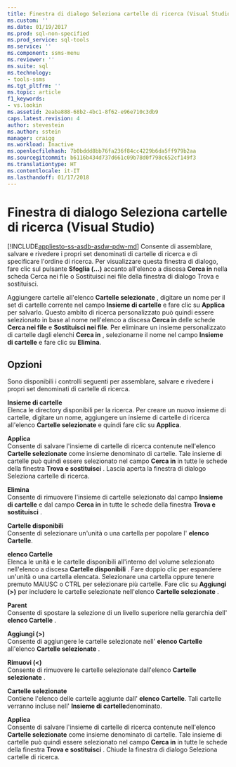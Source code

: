 ```yaml
---
title: Finestra di dialogo Seleziona cartelle di ricerca (Visual Studio) | Microsoft Docs
ms.custom: ''
ms.date: 01/19/2017
ms.prod: sql-non-specified
ms.prod_service: sql-tools
ms.service: ''
ms.component: ssms-menu
ms.reviewer: ''
ms.suite: sql
ms.technology:
- tools-ssms
ms.tgt_pltfrm: ''
ms.topic: article
f1_keywords:
- vs.lookin
ms.assetid: 2eaba888-68b2-4bc1-8f62-e96e710c3db9
caps.latest.revision: 4
author: stevestein
ms.author: sstein
manager: craigg
ms.workload: Inactive
ms.openlocfilehash: 7b0bddd8bb76fa236f84cc4229b6da5ff979b2aa
ms.sourcegitcommit: b6116b434d737d661c09b78d0f798c652cf149f3
ms.translationtype: HT
ms.contentlocale: it-IT
ms.lasthandoff: 01/17/2018
---
```

# <a name="choose-search-folders-dialog-box-visual-studio"></a>Finestra di dialogo Seleziona cartelle di ricerca (Visual Studio)
[!INCLUDE[appliesto-ss-asdb-asdw-pdw-md](../../includes/appliesto-ss-asdb-asdw-pdw-md.md)] Consente di assemblare, salvare e rivedere i propri set denominati di cartelle di ricerca e di specificare l'ordine di ricerca. Per visualizzare questa finestra di dialogo, fare clic sul pulsante **Sfoglia (...)** accanto all'elenco a discesa **Cerca in** nella scheda Cerca nei file o Sostituisci nei file della finestra di dialogo Trova e sostituisci.  
  
Aggiungere cartelle all'elenco **Cartelle selezionate** , digitare un nome per il set di cartelle corrente nel campo **Insieme di cartelle** e fare clic su **Applica** per salvarlo. Questo ambito di ricerca personalizzato può quindi essere selezionato in base al nome nell'elenco a discesa **Cerca in** delle schede **Cerca nei file** e **Sostituisci nei file**. Per eliminare un insieme personalizzato di cartelle dagli elenchi **Cerca in** , selezionarne il nome nel campo **Insieme di cartelle** e fare clic su **Elimina**.  
  
## <a name="options"></a>Opzioni  
Sono disponibili i controlli seguenti per assemblare, salvare e rivedere i propri set denominati di cartelle di ricerca.  
  
**Insieme di cartelle**  
Elenca le directory disponibili per la ricerca. Per creare un nuovo insieme di cartelle, digitare un nome, aggiungere un insieme di cartelle di ricerca all'elenco **Cartelle selezionate** e quindi fare clic su **Applica**.  
  
**Applica**  
Consente di salvare l'insieme di cartelle di ricerca contenute nell'elenco **Cartelle selezionate** come insieme denominato di cartelle. Tale insieme di cartelle può quindi essere selezionato nel campo **Cerca in** in tutte le schede della finestra **Trova e sostituisci** . Lascia aperta la finestra di dialogo Seleziona cartelle di ricerca.  
  
**Elimina**  
Consente di rimuovere l'insieme di cartelle selezionato dal campo **Insieme di cartelle** e dal campo **Cerca in** in tutte le schede della finestra **Trova e sostituisci** .  
  
**Cartelle disponibili**  
Consente di selezionare un'unità o una cartella per popolare l' **elenco Cartelle**.  
  
**elenco Cartelle**  
Elenca le unità e le cartelle disponibili all'interno del volume selezionato nell'elenco a discesa **Cartelle disponibili** . Fare doppio clic per espandere un'unità o una cartella elencata. Selezionare una cartella oppure tenere premuto MAIUSC o CTRL per selezionare più cartelle. Fare clic su **Aggiungi (>)** per includere le cartelle selezionate nell'elenco **Cartelle selezionate** .  
  
**Parent**  
Consente di spostare la selezione di un livello superiore nella gerarchia dell' **elenco Cartelle** .  
  
**Aggiungi (>)**  
Consente di aggiungere le cartelle selezionate nell' **elenco Cartelle** all'elenco **Cartelle selezionate** .  
  
**Rimuovi (<)**  
Consente di rimuovere le cartelle selezionate dall'elenco **Cartelle selezionate** .  
  
**Cartelle selezionate**  
Contiene l'elenco delle cartelle aggiunte dall' **elenco Cartelle**. Tali cartelle verranno incluse nell' **Insieme di cartelle**denominato.  
  
**Applica**  
Consente di salvare l'insieme di cartelle di ricerca contenute nell'elenco **Cartelle selezionate** come insieme denominato di cartelle. Tale insieme di cartelle può quindi essere selezionato nel campo **Cerca in** in tutte le schede della finestra **Trova e sostituisci** . Chiude la finestra di dialogo Seleziona cartelle di ricerca.  
  
